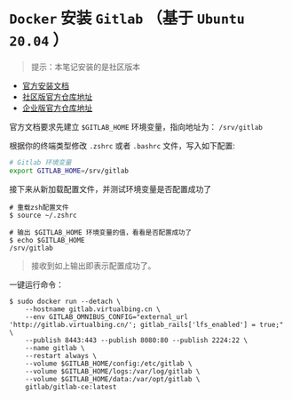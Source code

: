 # `Docker` 安装 `Gitlab` （基于 `Ubuntu 20.04` ）

> 提示：本笔记安装的是社区版本

* [官方安装文档](https://docs.gitlab.com/ee/install/docker.html#install-gitlab-using-docker-engine)
* [社区版官方仓库地址](https://registry.hub.docker.com/r/gitlab/gitlab-ce/)
* [企业版官方仓库地址](https://hub.docker.com/r/gitlab/gitlab-ee)

官方文档要求先建立 `$GITLAB_HOME` 环境变量，指向地址为： `/srv/gitlab`

根据你的终端类型修改 `.zshrc` 或者 `.bashrc` 文件，写入如下配置:

```zsh
# Gitlab 环境变量
export GITLAB_HOME=/srv/gitlab
```

接下来从新加载配置文件，并测试环境变量是否配置成功了

```shell
# 重载zsh配置文件
$ source ~/.zshrc

# 输出 $GITLAB_HOME 环境变量的值，看看是否配置成功了
$ echo $GITLAB_HOME
/srv/gitlab
```

> 接收到如上输出即表示配置成功了。

一键运行命令：

```shell
$ sudo docker run --detach \
    --hostname gitlab.virtualbing.cn \
    --env GITLAB_OMNIBUS_CONFIG="external_url 'http://gitlab.virtualbing.cn/'; gitlab_rails['lfs_enabled'] = true;" \
    --publish 8443:443 --publish 8080:80 --publish 2224:22 \
    --name gitlab \
    --restart always \
    --volume $GITLAB_HOME/config:/etc/gitlab \
    --volume $GITLAB_HOME/logs:/var/log/gitlab \
    --volume $GITLAB_HOME/data:/var/opt/gitlab \
    gitlab/gitlab-ce:latest
```

